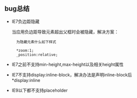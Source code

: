 bug总结
---

- IE7负边距隐藏

	当应用负边距导致元素超出父框时会被隐藏，解决方案：
		
		为隐藏元素什么如下样式

		*zoom:1;
    	_position:relative;

- IE7之前不支持min-height,max-height以及相关height属性
- IE7不支持display:inline-block，解决办法是声明inline-block后*display:inline
- IE9以下都不支持placeholder

